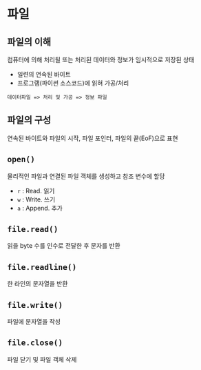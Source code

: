 # 파일

## 파일의 이해

컴퓨터에 의해 처리될 또는 처리된 데이터와 정보가 임시적으로 저장된 상태

* 일련의 연속된 바이트
* 프로그램(파이썬 소스코드)에 읽혀 가공/처리

`데이터파일 => 처리 및 가공 => 정보 파일`

## 파일의 구성

연속된 바이트와 파일의 시작, 파일 포인터, 파일의 끝(EoF)으로 표현

## `open()`

물리적인 파일과 연결된 파일 객체를 생성하고 참조 변수에 할당

* `r` : Read. 읽기
* `w` : Write. 쓰기
* `a` : Append. 추가

## `file.read()`

읽을 byte 수를 인수로 전달한 후 문자를 반환

## `file.readline()`

한 라인의 문자열을 반환

## `file.write()`

파일에 문자열을 작성 

## `file.close()`

파일 닫기 및 파일 객체 삭제

